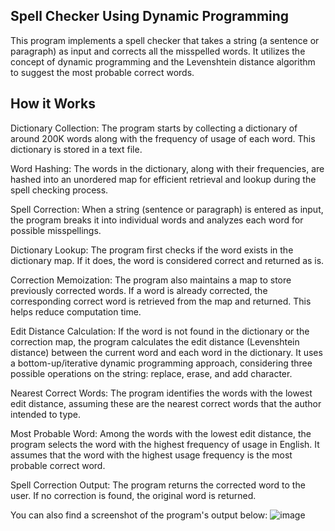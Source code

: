 **Spell Checker Using Dynamic Programming**
--------------------------------------------------------------------------------------------------------------------------------------------------------------------------------------------------------
This program implements a spell checker that takes a string (a sentence or paragraph) as input and corrects all the misspelled words. It utilizes the concept of dynamic programming and the Levenshtein distance algorithm to suggest the most probable correct words.

**How it Works**
--------------------------------------------------------------------------------------------------------------------------------------------------------------------------------------------------------
Dictionary Collection: The program starts by collecting a dictionary of around 200K words along with the frequency of usage of each word. This dictionary is stored in a text file.

Word Hashing: The words in the dictionary, along with their frequencies, are hashed into an unordered map for efficient retrieval and lookup during the spell checking process.

Spell Correction: When a string (sentence or paragraph) is entered as input, the program breaks it into individual words and analyzes each word for possible misspellings.

Dictionary Lookup: The program first checks if the word exists in the dictionary map. If it does, the word is considered correct and returned as is.

Correction Memoization: The program also maintains a map to store previously corrected words. If a word is already corrected, the corresponding correct word is retrieved from the map and returned. This helps reduce computation time.

Edit Distance Calculation: If the word is not found in the dictionary or the correction map, the program calculates the edit distance (Levenshtein distance) between the current word and each word in the dictionary. It uses a bottom-up/iterative dynamic programming approach, considering three possible operations on the string: replace, erase, and add character.

Nearest Correct Words: The program identifies the words with the lowest edit distance, assuming these are the nearest correct words that the author intended to type.

Most Probable Word: Among the words with the lowest edit distance, the program selects the word with the highest frequency of usage in English. It assumes that the word with the highest usage frequency is the most probable correct word.

Spell Correction Output: The program returns the corrected word to the user. If no correction is found, the original word is returned.

You can also find a screenshot of the program's output below:
![image](https://github.com/user-attachments/assets/4f1e1165-6cc5-4389-af7a-d990a954b8f2)
